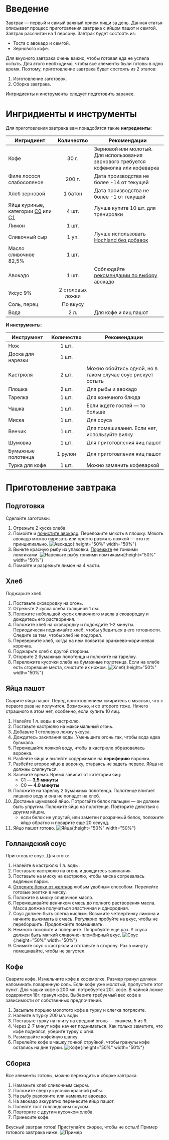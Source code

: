 # Введение
Завтрак — первый и самый важный прием пищи за день.
Данная статья описывает процесс приготовления завтрака с яйцом пашот и семгой. Завтрак рассчитан на 1 персону.
Завтрак будет состоять из:
* Тоста с авокадо и семгой.
* Зернового кофе.

Для вкусного завтрака очень важно, чтобы готовая еда не успела остыть. Для этого необходимо, чтобы все элементы были готовы в одно время. Поэтому, приготовление завтрака будет состоять из 2 этапов:
1. Изготовление заготовок.
2. Сборка завтрака.

Ингридиенты и инструменты следует подготовить заранее.

# Ингридиенты и инструменты
Для приготовления завтрака вам понадобятся такие **ингредиенты**:

| Ингридиент |  Количество | Рекомендации |
| ------------- |:-----------:|---|
| Кофе | 30 г. | Зерновой или молотый. Для использования зернового требуется кофемолка или кофеварка
| Филе лосося слабосоленое | 200 г. | Дата производства не более -14 от текущей
| Хлеб зерновой | 1 батон | Дата производства не более -1 от текущей
| Яйца куриные, категории [С0](https://ru.wikipedia.org/wiki/%D0%AF%D0%B9%D1%86%D0%BE_(%D0%BF%D0%B8%D1%89%D0%B5%D0%B2%D0%BE%D0%B9_%D0%BF%D1%80%D0%BE%D0%B4%D1%83%D0%BA%D1%82)#%D0%9C%D0%B0%D1%80%D0%BA%D0%B8%D1%80%D0%BE%D0%B2%D0%BA%D0%B0_%D0%BA%D1%83%D1%80%D0%B8%D0%BD%D1%8B%D1%85_%D1%8F%D0%B8%D1%86) или [С1](https://ru.wikipedia.org/wiki/%D0%AF%D0%B9%D1%86%D0%BE_(%D0%BF%D0%B8%D1%89%D0%B5%D0%B2%D0%BE%D0%B9_%D0%BF%D1%80%D0%BE%D0%B4%D1%83%D0%BA%D1%82)#%D0%9C%D0%B0%D1%80%D0%BA%D0%B8%D1%80%D0%BE%D0%B2%D0%BA%D0%B0_%D0%BA%D1%83%D1%80%D0%B8%D0%BD%D1%8B%D1%85_%D1%8F%D0%B8%D1%86) | 4 шт. | Лучше купите 10 шт. для тренировки
| Лимон | 1 шт. | 
| Сливочный сыр | 1 уп. | Лучше использовать [Hochland без добавок](https://avatars.mds.yandex.net/get-mpic/1750207/img_id6040164840982075267.jpeg/9hq)
| Масло сливочное 82,5% | 1 шт. | 
| Авокадо | 1 шт. | Соблюдайте [рекомендации по выбору авокадо](https://lifehacker.ru/how-to-choose-avokado/)
| Уксус 9% | 2 столовых ложки | 
| Соль, перец | По вкусу | 
| Вода | 2 л. | Для кофе и яиц пашот

**И инструменты**:

| Инструмент |  Количество | Рекомендации |
| ------------- |:-----------:|---|
| Нож | 1 шт. | 
| Доска для нарезки | 1 шт. |
| Кастрюля | 2 шт. | Можно обойтись одной, но в таком случае соус рискует остыть 
| Плошка | 2 шт. | Для рыбы и авокадо
| Тарелка | 1 шт. | Для конечного блюда
| Чашка | 1 шт. | Если ждете гостей — то больше
| Миска | 1 шт. | Для соуса
| Венчик | 1 шт. | Для помешивания. Если нет, используйте вилку
| Шумовка | 1 шт. | Для приготовления яиц пашот
| Бумажные полотенца | 1 рулон |  Для приготовления яиц пашот
| Турка для кофе | 1 шт. | Можно заменить кофеваркой

# Приготовление завтрака
## Подготовка

Сделайте заготовки:
1. Отрежьте 2 куска хлеба.
2. Помойте и [почистите авокадо](https://povar.me/advices/kak-chistit-avokado/). Переложите мякоть в плошку. Мякоть авокадо можно нарезать или просто размять ложкой — это не принципиально.
        ![Авокадо](images/Avocado.png){:height="50%" width="50%"}
3. Выньте красную рыбу из упаковки. [Порежьте](https://youtu.be/OWjqcyhhXD8) ее тонкими ломтиками.
        ![Нарежьте рыбу тонкими ломтиками](images/Fish.png){:height="50%" width="50%"}
4. Помойте и разрежьте лимон на 4 части.

## Хлеб

Поджарьте хлеб.
1. Поставьте сковородку на огонь.
2. Отрежьте 2 куска хлеба толщиной 1 см. 
3. Положите небольшой кусок сливочного масла в сковородку и дождитесь его растворения.
4. Положите хлеб на сковородку и подождите 1-2 минуты. Периодически поднимайте хлеб, чтобы убедиться в его готовности. Следите за тем, чтобы хлеб не подгорел.
5. Переверните хлеб, когда на нем появится оранжево-коричневая корочка.
6. Поджарьте хлеб с другой стороны.
7. Оторвите 2 бумажных полотенца и положите на тарелку.
8. Переложите кусочки хлеба на бумажные полотенца. Если на хлебе есть сгоревшие места, счистите их ножом.
        ![Хлеб](images/Xleb.png){:height="50%" width="50%"}

## Яйца пашот

Сварите яйца пашот. Перед приготовлением смиритесь с мыслью, что с первого раза не получится. Возможно, и со второго тоже. Ничего страшного в этом нет, особенно, если купить 10 яиц.
1. Налейте 1 л. воды в кастрюлю.
2. Поставьте кастрюлю на максимальный огонь.
3. Добавьте 1 столовую ложку уксуса.
4. Дождитесь закипания воды. Уменьшите огонь так, чтобы вода едва булькала.
5. Перемешайте ложкой воду, чтобы в кастрюле образовалась воронка.
6. Разбейте яйцо и вылейте содержимое на **периферию** воронки.
7. Разбейте второе яйцо в воронку, стараясь не задеть первое. Яйца не должны слипнуться.
8. Засеките время. Время зависит от категории яиц:
   * С1 — **3,5 минуты**
   * С0 — **4.0 минуты**
9. Положите на тарелку 2 бумажных полотенца. Полотенце впитает лишнюю воду и она не попадет на хлеб.
10. Достанье шумовкой яйцо. Потрогайте белок пальцем — он должен быть упругим. Положите яйцо на полотенце. Повторите действия с другим яйцом.
    * если белок не упругий, или заметен прозрачный белок, положите яйцо обратно и поварите еще 20 секунд.
11. Яйцо пашот готово.
        ![Яйца](images/eggs.png){:height="50%" width="50%"}

## Голландский соус

Приготовьте соус.
Для этого:
1. Налейте в кастрюлю 1 л. воды.
2. Поставьте кастрюлю на огонь и дождитесь закипания.
2. Поставьте на миску на кастрюлю, чтобы миска согревалась водяным паром.
3. [Отделите белки от желтков](https://bit.ua/2018/02/kak-otdelit-zheltki-ot-belkov/) любым удобным способом. Перелейте готовые желтки в миску.
3. Положите в миску сливочное масло.
4. Перемешивайте венчиком смесь до полного растворения масла. Масса должна получиться эластичная и однородная.
5. Соус должен быть слегка кислым. Возьмите четвертинку лимона и начните выжимать в смесь. Регулярно пробуйте на вкус, чтобы не переборщить. Продолжайте помешивать.
6. Немного посолите и поперчите. Попробуйте еще раз. У соуса должен быть мягкий сливочно-пломбирный вкус.
        ![Соус](images/Sauce.png){:height="50%" width="50%"}
7. Снимите соус с кастрюли и отставьте в сторону. Раз в минуту помешивайте, чтобы не загустел.

## Кофе

Сварите кофе. 
Измельчите кофе в кофемолке. Размер гранул должен напоминать поваренную соль. Если кофе уже молотый, пропустите этот пункт. 
Для чашки кофе в 200 мл. потребуется 20г. кофе. В чайной ложке содержится 18г. гранул кофе. Выберите требуемый вес кофе в зависимости от собственных предпочтений.

1. Засыпьте порцию молотого кофе в турку и слегка потрясите.
3. Налейте в турку 200 мл. воды.
4. Поставьте турку на плиту на средний огонь — скажем, 5 из 9.
5. Через 2-7 минут кофе начнет подниматься. Как только заметите, что кофе поднялся, уберите турку с огня.
6. Размешайте кофейную шапку.
7. Перелейте кофе в чашку тонкой струйкой, чтобы гранулы кофе остались на дне турки.
        ![Кофе](images/coffee.png){:height="50%" width="50%"}

## Сборка

Все элементы готовы, можно переходить к сборке завтрака.
1. Намажьте хлеб сливочным сыром.
2. Положите сверху кусочки красной рыбы.
3. На рыбу разложите или намажьте авокадо.
4. На авокадо аккуратно перенесите яйцо пашот.
5. Полейте тост голландским соусом.
6. Повторите с другим кусочком хлеба.
7. Принесите кофе.

Вкусный завтрак готов! Приступайте скорее, чтобы не остыл! Пример готового завтрака ниже:
        ![Пример](images/Primer.png)
